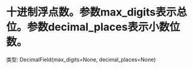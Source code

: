 # 十进制浮点数。参数max_digits表示总位。参数decimal_places表示小数位数。

类型: DecimalField(max_digits=None, decimal_places=None)